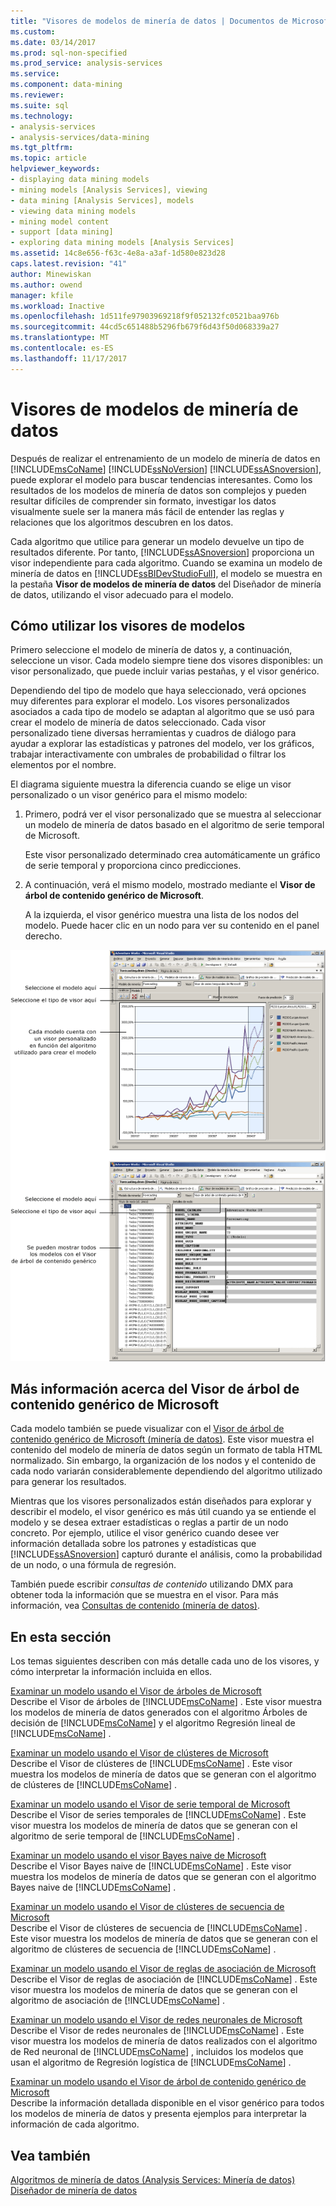 ```yaml
---
title: "Visores de modelos de minería de datos | Documentos de Microsoft"
ms.custom: 
ms.date: 03/14/2017
ms.prod: sql-non-specified
ms.prod_service: analysis-services
ms.service: 
ms.component: data-mining
ms.reviewer: 
ms.suite: sql
ms.technology:
- analysis-services
- analysis-services/data-mining
ms.tgt_pltfrm: 
ms.topic: article
helpviewer_keywords:
- displaying data mining models
- mining models [Analysis Services], viewing
- data mining [Analysis Services], models
- viewing data mining models
- mining model content
- support [data mining]
- exploring data mining models [Analysis Services]
ms.assetid: 14c8e656-f63c-4e8a-a3af-1d580e823d28
caps.latest.revision: "41"
author: Minewiskan
ms.author: owend
manager: kfile
ms.workload: Inactive
ms.openlocfilehash: 1d511fe97903969218f9f052132fc0521baa976b
ms.sourcegitcommit: 44cd5c651488b5296fb679f6d43f50d068339a27
ms.translationtype: MT
ms.contentlocale: es-ES
ms.lasthandoff: 11/17/2017
---
```

# <a name="data-mining-model-viewers"></a>Visores de modelos de minería de datos
  Después de realizar el entrenamiento de un modelo de minería de datos en [!INCLUDE[msCoName](../../includes/msconame-md.md)] [!INCLUDE[ssNoVersion](../../includes/ssnoversion-md.md)] [!INCLUDE[ssASnoversion](../../includes/ssasnoversion-md.md)], puede explorar el modelo para buscar tendencias interesantes. Como los resultados de los modelos de minería de datos son complejos y pueden resultar difíciles de comprender sin formato, investigar los datos visualmente suele ser la manera más fácil de entender las reglas y relaciones que los algoritmos descubren en los datos.  
  
 Cada algoritmo que utilice para generar un modelo devuelve un tipo de resultados diferente. Por tanto, [!INCLUDE[ssASnoversion](../../includes/ssasnoversion-md.md)] proporciona un visor independiente para cada algoritmo. Cuando se examina un modelo de minería de datos en [!INCLUDE[ssBIDevStudioFull](../../includes/ssbidevstudiofull-md.md)], el modelo se muestra en la pestaña **Visor de modelos de minería de datos** del Diseñador de minería de datos, utilizando el visor adecuado para el modelo.  
  
## <a name="how-to-use-the-model-viewers"></a>Cómo utilizar los visores de modelos  
 Primero seleccione el modelo de minería de datos y, a continuación, seleccione un visor. Cada modelo siempre tiene dos visores disponibles: un visor personalizado, que puede incluir varias pestañas, y el visor genérico.  
  
 Dependiendo del tipo de modelo que haya seleccionado, verá opciones muy diferentes para explorar el modelo. Los visores personalizados asociados a cada tipo de modelo se adaptan al algoritmo que se usó para crear el modelo de minería de datos seleccionado. Cada visor personalizado tiene diversas herramientas y cuadros de diálogo para ayudar a explorar las estadísticas y patrones del modelo, ver los gráficos, trabajar interactivamente con umbrales de probabilidad o filtrar los elementos por el nombre.  
  
 El diagrama siguiente muestra la diferencia cuando se elige un visor personalizado o un visor genérico para el mismo modelo:  
  
1.  Primero, podrá ver el visor personalizado que se muestra al seleccionar un modelo de minería de datos basado en el algoritmo de serie temporal de Microsoft.  
  
     Este visor personalizado determinado crea automáticamente un gráfico de serie temporal y proporciona cinco predicciones.  
  
2.  A continuación, verá el mismo modelo, mostrado mediante el **Visor de árbol de contenido genérico de Microsoft**.  
  
     A la izquierda, el visor genérico muestra una lista de los nodos del modelo. Puede hacer clic en un nodo para ver su contenido en el panel derecho.  
  
 ![Información general del Diseñador de modelos de minería de datos](../../analysis-services/data-mining/media/generic-mining-model-tab1.gif "información general del Diseñador de modelos de minería de datos")  
  
## <a name="more-about-the-microsoft-generic-content-tree-viewer"></a>Más información acerca del Visor de árbol de contenido genérico de Microsoft  
 Cada modelo también se puede visualizar con el [Visor de árbol de contenido genérico de Microsoft &#40;minería de datos&#41;](http://msdn.microsoft.com/library/751b4393-f6fd-48c1-bcef-bdca589ce34c). Este visor muestra el contenido del modelo de minería de datos según un formato de tabla HTML normalizado. Sin embargo, la organización de los nodos y el contenido de cada nodo variarán considerablemente dependiendo del algoritmo utilizado para generar los resultados.  
  
 Mientras que los visores personalizados están diseñados para explorar y describir el modelo, el visor genérico es más útil cuando ya se entiende el modelo y se desea extraer estadísticas o reglas a partir de un nodo concreto. Por ejemplo, utilice el visor genérico cuando desee ver información detallada sobre los patrones y estadísticas que [!INCLUDE[ssASnoversion](../../includes/ssasnoversion-md.md)] capturó durante el análisis, como la probabilidad de un nodo, o una fórmula de regresión.  
  
 También puede escribir *consultas de contenido* utilizando DMX para obtener toda la información que se muestra en el visor. Para más información, vea [Consultas de contenido &#40;minería de datos&#41;](../../analysis-services/data-mining/content-queries-data-mining.md).  
  
## <a name="in-this-section"></a>En esta sección  
 Los temas siguientes describen con más detalle cada uno de los visores, y cómo interpretar la información incluida en ellos.  
  
 [Examinar un modelo usando el Visor de árboles de Microsoft](../../analysis-services/data-mining/browse-a-model-using-the-microsoft-tree-viewer.md)  
 Describe el Visor de árboles de [!INCLUDE[msCoName](../../includes/msconame-md.md)] . Este visor muestra los modelos de minería de datos generados con el algoritmo Árboles de decisión de [!INCLUDE[msCoName](../../includes/msconame-md.md)] y el algoritmo Regresión lineal de [!INCLUDE[msCoName](../../includes/msconame-md.md)] .  
  
 [Examinar un modelo usando el Visor de clústeres de Microsoft](../../analysis-services/data-mining/browse-a-model-using-the-microsoft-cluster-viewer.md)  
 Describe el Visor de clústeres de [!INCLUDE[msCoName](../../includes/msconame-md.md)] . Este visor muestra los modelos de minería de datos que se generan con el algoritmo de clústeres de [!INCLUDE[msCoName](../../includes/msconame-md.md)] .  
  
 [Examinar un modelo usando el Visor de serie temporal de Microsoft](../../analysis-services/data-mining/browse-a-model-using-the-microsoft-time-series-viewer.md)  
 Describe el Visor de series temporales de [!INCLUDE[msCoName](../../includes/msconame-md.md)] . Este visor muestra los modelos de minería de datos que se generan con el algoritmo de serie temporal de [!INCLUDE[msCoName](../../includes/msconame-md.md)] .  
  
 [Examinar un modelo usando el visor Bayes naive de Microsoft](../../analysis-services/data-mining/browse-a-model-using-the-microsoft-naive-bayes-viewer.md)  
 Describe el Visor Bayes naive de [!INCLUDE[msCoName](../../includes/msconame-md.md)] . Este visor muestra los modelos de minería de datos que se generan con el algoritmo Bayes naive de [!INCLUDE[msCoName](../../includes/msconame-md.md)] .  
  
 [Examinar un modelo usando el Visor de clústeres de secuencia de Microsoft](../../analysis-services/data-mining/browse-a-model-using-the-microsoft-sequence-cluster-viewer.md)  
 Describe el Visor de clústeres de secuencia de [!INCLUDE[msCoName](../../includes/msconame-md.md)] . Este visor muestra los modelos de minería de datos que se generan con el algoritmo de clústeres de secuencia de [!INCLUDE[msCoName](../../includes/msconame-md.md)] .  
  
 [Examinar un modelo usando el Visor de reglas de asociación de Microsoft](../../analysis-services/data-mining/browse-a-model-using-the-microsoft-association-rules-viewer.md)  
 Describe el Visor de reglas de asociación de [!INCLUDE[msCoName](../../includes/msconame-md.md)] . Este visor muestra los modelos de minería de datos que se generan con el algoritmo de asociación de [!INCLUDE[msCoName](../../includes/msconame-md.md)] .  
  
 [Examinar un modelo usando el Visor de redes neuronales de Microsoft](../../analysis-services/data-mining/browse-a-model-using-the-microsoft-neural-network-viewer.md)  
 Describe el Visor de redes neuronales de [!INCLUDE[msCoName](../../includes/msconame-md.md)] . Este visor muestra los modelos de minería de datos realizados con el algoritmo de Red neuronal de [!INCLUDE[msCoName](../../includes/msconame-md.md)] , incluidos los modelos que usan el algoritmo de Regresión logística de [!INCLUDE[msCoName](../../includes/msconame-md.md)] .  
  
 [Examinar un modelo usando el Visor de árbol de contenido genérico de Microsoft](../../analysis-services/data-mining/browse-a-model-using-the-microsoft-generic-content-tree-viewer.md)  
 Describe la información detallada disponible en el  visor genérico para todos los modelos de minería de datos y presenta ejemplos para interpretar la información de cada algoritmo.  
  
## <a name="see-also"></a>Vea también  
 [Algoritmos de minería de datos &#40;Analysis Services: Minería de datos&#41;](../../analysis-services/data-mining/data-mining-algorithms-analysis-services-data-mining.md)   
 [Diseñador de minería de datos](../../analysis-services/data-mining/data-mining-designer.md)  
  
  
